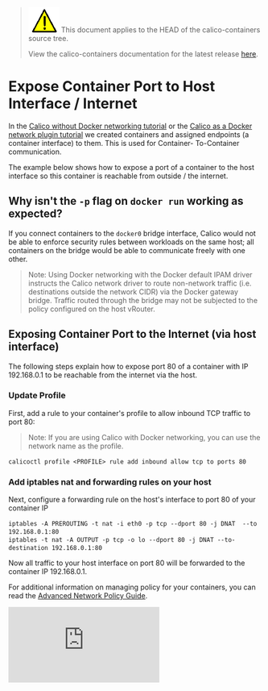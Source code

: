 ---
---
<!--- master only -->
> ![warning](images/warning.png) This document applies to the HEAD of the calico-containers source tree.
>
> View the calico-containers documentation for the latest release [here](https://github.com/projectcalico/calico-containers/blob/v0.19.0/README.md).
<!--- else
> You are viewing the calico-containers documentation for release **release**.
<!--- end of master only -->

# Expose Container Port to Host Interface / Internet

In the [Calico without Docker networking tutorial](calico-with-docker/without-docker-networking/README.md)
or the [Calico as a Docker network plugin tutorial](calico-with-docker/docker-network-plugin/README.md)
we created containers and assigned endpoints (a container interface) to them. This is used for Container-
To-Container communication.

The example below shows how to expose a port of a container to the host interface so this container is
reachable from outside / the internet.

## Why isn't the `-p` flag on `docker run` working as expected?
If you connect containers to the `docker0` bridge interface, Calico would not
be able to enforce security rules between workloads on the same host; all
containers on the bridge would be able to communicate freely with one other.

> Note: Using Docker networking with the Docker default IPAM driver instructs the
> Calico network driver to route non-network traffic (i.e. destinations outside
> the network CIDR) via the Docker gateway bridge.  Traffic routed through the
> bridge may not be subjected to the policy configured on the host vRouter.

## Exposing Container Port to the Internet (via host interface)
The following steps explain how to expose port 80 of a container with IP
192.168.0.1 to be reachable from the internet via the host.

### Update Profile

First, add a rule to your container's profile to allow inbound TCP traffic to port 80:

> Note: If you are using Calico with Docker networking, you can use the network
> name as the profile.

```
calicoctl profile <PROFILE> rule add inbound allow tcp to ports 80
```

### Add iptables nat and forwarding rules on your host
Next, configure a forwarding rule on the host's interface to port 80 of your container IP

```
iptables -A PREROUTING -t nat -i eth0 -p tcp --dport 80 -j DNAT  --to 192.168.0.1:80
iptables -t nat -A OUTPUT -p tcp -o lo --dport 80 -j DNAT --to-destination 192.168.0.1:80
```

Now all traffic to your host interface on port 80 will be forwarded to the container IP 192.168.0.1.

For additional information on managing policy for your containers, you can read
the [Advanced Network Policy Guide](AdvancedNetworkPolicy.md).

[![Analytics](https://calico-ga-beacon.appspot.com/UA-52125893-3/calico-containers/docs/ExposePortsToInternet.md?pixel)](https://github.com/igrigorik/ga-beacon)
